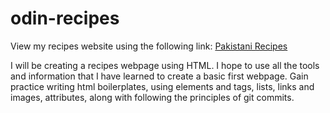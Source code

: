 # odin-recipes

<p>View my recipes website using the following link: <a href="https://raafeahmed.github.io/odin-recipes/">Pakistani Recipes</a></p>
I will be creating a recipes webpage using HTML. I hope 
to use all the tools and information that I have learned to create
a basic first webpage. Gain practice writing html boilerplates, using elements and tags, lists, links and images, attributes,
along with following the principles of git commits.